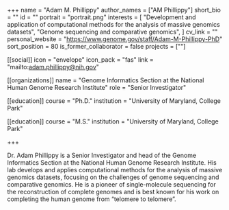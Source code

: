 +++
name = "Adam M. Phillippy"
author_names = ["AM Phillippy"]
short_bio = ""
id = ""
portrait = "portrait.png"
interests = [
  "Development and application of computational methods for the analysis of massive genomics datasets",
  "Genome sequencing and comparative genomics",
]
cv_link = ""
personal_website = "https://www.genome.gov/staff/Adam-M-Phillippy-PhD"
sort_position = 80
is_former_collaborator = false
projects = [""]

[[social]]
    icon = "envelope"
    icon_pack = "fas"
    link = "mailto:adam.phillippy@nih.gov"

[[organizations]]
    name = "Genome Informatics Section at the National Human Genome Research Institute"
    role = "Senior Investigator"

[[education]]
  course = "Ph.D."
  institution = "University of Maryland, College Park"

[[education]]
  course = "M.S."
  institution = "University of Maryland, College Park"

+++

Dr. Adam Phillippy is a Senior Investigator and head of the Genome Informatics Section at the National Human Genome Research Institute. His lab develops and applies computational methods for the analysis of massive genomics datasets, focusing on the challenges of genome sequencing and comparative genomics. He is a pioneer of single-molecule sequencing for the reconstruction of complete genomes and is best known for his work on completing the human genome from “telomere to telomere”.
